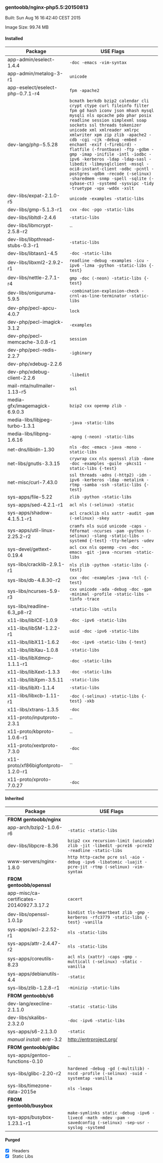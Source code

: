 ### gentoobb/nginx-php5.5:20150813
Built: Sun Aug 16 16:42:40 CEST 2015

Image Size: 99.74 MB
#### Installed
Package | USE Flags
--------|----------
app-admin/eselect-1.4.4 | `-doc -emacs -vim-syntax`
app-admin/metalog-3-r1 | `unicode`
app-eselect/eselect-php-0.7.1-r4 | `fpm -apache2`
dev-lang/php-5.5.28 | `bcmath berkdb bzip2 calendar cli crypt ctype curl fileinfo filter fpm gd hash iconv json mhash mysql mysqli nls opcache pdo phar posix readline session simplexml soap sockets ssl threads tokenizer unicode xml xmlreader xmlrpc xmlwriter xpm zip zlib -apache2 -cdb -cgi -cjk -debug -embed -enchant -exif (-firebird) -flatfile (-frontbase) -ftp -gdbm -gmp -imap -inifile -intl -iodbc -ipv6 -kerberos -ldap -ldap-sasl -libedit -libmysqlclient -mssql -oci8-instant-client -odbc -pcntl -postgres -qdbm -recode (-selinux) -sharedmem -snmp -spell -sqlite (-sybase-ct) -systemd -sysvipc -tidy -truetype -vpx -wddx -xslt`
dev-libs/expat-2.1.0-r5 | `unicode -examples -static-libs`
dev-libs/gmp-5.1.3-r1 | `cxx -doc -pgo -static-libs`
dev-libs/libltdl-2.4.6 | `-static-libs`
dev-libs/libmcrypt-2.5.8-r2 | ``
dev-libs/libpthread-stubs-0.3-r1 | `-static-libs`
dev-libs/libtasn1-4.5 | `-doc -static-libs`
dev-libs/libxml2-2.9.2-r1 | `readline -debug -examples -icu -ipv6 -lzma -python -static-libs {-test}`
dev-libs/nettle-2.7.1-r4 | `gmp -doc (-neon) -static-libs {-test}`
dev-libs/oniguruma-5.9.5 | `-combination-explosion-check -crnl-as-line-terminator -static-libs`
dev-php/pecl-apcu-4.0.7 | `lock`
dev-php/pecl-imagick-3.1.2 | `-examples`
dev-php/pecl-memcache-3.0.8-r1 | `session`
dev-php/pecl-redis-2.2.7 | `-igbinary`
dev-php/xdebug-2.2.6 | ` `
dev-php/xdebug-client-2.2.6 | `-libedit`
mail-mta/nullmailer-1.13-r5 | `ssl`
media-gfx/imagemagick-6.9.0.3 | `bzip2 cxx openmp zlib -`
media-libs/libjpeg-turbo-1.3.1 | `-java -static-libs`
media-libs/libpng-1.6.16 | `-apng (-neon) -static-libs`
net-dns/libidn-1.30 | `nls -doc -emacs -java -mono -static-libs`
net-libs/gnutls-3.3.15 | `crywrap cxx nls openssl zlib -dane -doc -examples -guile -pkcs11 -static-libs {-test}`
net-misc/curl-7.43.0 | `ssl threads -adns (-http2) -idn -ipv6 -kerberos -ldap -metalink -rtmp -samba -ssh -static-libs {-test}`
sys-apps/file-5.22 | `zlib -python -static-libs`
sys-apps/sed-4.2.1-r1 | `acl nls (-selinux) -static`
sys-apps/shadow-4.1.5.1-r1 | `acl cracklib nls xattr -audit -pam (-selinux) -skey`
sys-apps/util-linux-2.25.2-r2 | `cramfs nls suid unicode -caps -fdformat -ncurses -pam -python (-selinux) -slang -static-libs -systemd {-test} -tty-helpers -udev`
sys-devel/gettext-0.19.4 | `acl cxx nls openmp -cvs -doc -emacs -git -java -ncurses -static-libs`
sys-libs/cracklib-2.9.1-r1 | `nls zlib -python -static-libs {-test}`
sys-libs/db-4.8.30-r2 | `cxx -doc -examples -java -tcl {-test}`
sys-libs/ncurses-5.9-r3 | `cxx unicode -ada -debug -doc -gpm -minimal -profile -static-libs -tinfo -trace`
sys-libs/readline-6.3_p8-r2 | `-static-libs -utils`
x11-libs/libICE-1.0.9 | `-doc -ipv6 -static-libs`
x11-libs/libSM-1.2.2-r1 | `uuid -doc -ipv6 -static-libs`
x11-libs/libX11-1.6.2 | `-doc -ipv6 -static-libs {-test}`
x11-libs/libXau-1.0.8 | `-static-libs`
x11-libs/libXdmcp-1.1.1-r1 | `-doc -static-libs`
x11-libs/libXext-1.3.3 | `-doc -static-libs`
x11-libs/libXpm-3.5.11 | `-static-libs`
x11-libs/libXt-1.1.4 | `-static-libs`
x11-libs/libxcb-1.11-r1 | `-doc (-selinux) -static-libs {-test} -xkb`
x11-libs/xtrans-1.3.5 | `-doc`
x11-proto/inputproto-2.3.1 | ``
x11-proto/kbproto-1.0.6-r1 | ``
x11-proto/xextproto-7.3.0 | `-doc`
x11-proto/xf86bigfontproto-1.2.0-r1 | ``
x11-proto/xproto-7.0.27 | `-doc`
#### Inherited
Package | USE Flags
--------|----------
**FROM gentoobb/nginx** |
app-arch/bzip2-1.0.6-r6 | `-static -static-libs`
dev-libs/libpcre-8.36 | `bzip2 cxx recursion-limit (unicode) zlib -jit -libedit -pcre16 -pcre32 -readline -static-libs`
www-servers/nginx-1.8.0 | `http http-cache pcre ssl -aio -debug -ipv6 -libatomic -luajit -pcre-jit -rtmp (-selinux) -vim-syntax`
**FROM gentoobb/openssl** |
app-misc/ca-certificates-20140927.3.17.2 | `cacert`
dev-libs/openssl-1.0.1p | `bindist tls-heartbeat zlib -gmp -kerberos -rfc3779 -static-libs {-test} -vanilla`
sys-apps/acl-2.2.52-r1 | `nls -static-libs`
sys-apps/attr-2.4.47-r2 | `nls -static-libs`
sys-apps/coreutils-8.23 | `acl nls (xattr) -caps -gmp -multicall (-selinux) -static -vanilla`
sys-apps/debianutils-4.4 | `-static`
sys-libs/zlib-1.2.8-r1 | `-minizip -static-libs`
**FROM gentoobb/s6** |
dev-lang/execline-2.1.1.0 | `-static -static-libs`
dev-libs/skalibs-2.3.2.0 | `-doc -ipv6 -static-libs`
sys-apps/s6-2.1.3.0 | `-static`
*manual install*: entr-3.2 | http://entrproject.org/
**FROM gentoobb/glibc** |
sys-apps/gentoo-functions-0.10 | ``
sys-libs/glibc-2.20-r2 | `hardened -debug -gd (-multilib) -nscd -profile (-selinux) -suid -systemtap -vanilla`
sys-libs/timezone-data-2015e | `nls -leaps`
**FROM gentoobb/busybox** |
sys-apps/busybox-1.23.1-r1 | `make-symlinks static -debug -ipv6 -livecd -math -mdev -pam -savedconfig (-selinux) -sep-usr -syslog -systemd`
#### Purged
- [x] Headers
- [x] Static Libs

